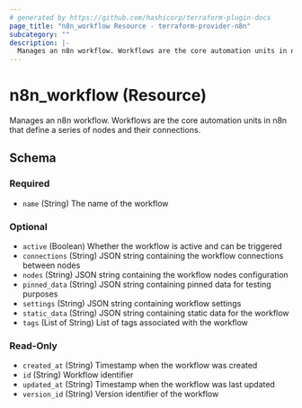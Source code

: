 ```yaml
---
# generated by https://github.com/hashicorp/terraform-plugin-docs
page_title: "n8n_workflow Resource - terraform-provider-n8n"
subcategory: ""
description: |-
  Manages an n8n workflow. Workflows are the core automation units in n8n that define a series of nodes and their connections.
---
```


# n8n_workflow (Resource)

Manages an n8n workflow. Workflows are the core automation units in n8n that define a series of nodes and their connections.



<!-- schema generated by tfplugindocs -->
## Schema

### Required

- `name` (String) The name of the workflow

### Optional

- `active` (Boolean) Whether the workflow is active and can be triggered
- `connections` (String) JSON string containing the workflow connections between nodes
- `nodes` (String) JSON string containing the workflow nodes configuration
- `pinned_data` (String) JSON string containing pinned data for testing purposes
- `settings` (String) JSON string containing workflow settings
- `static_data` (String) JSON string containing static data for the workflow
- `tags` (List of String) List of tags associated with the workflow

### Read-Only

- `created_at` (String) Timestamp when the workflow was created
- `id` (String) Workflow identifier
- `updated_at` (String) Timestamp when the workflow was last updated
- `version_id` (String) Version identifier of the workflow
